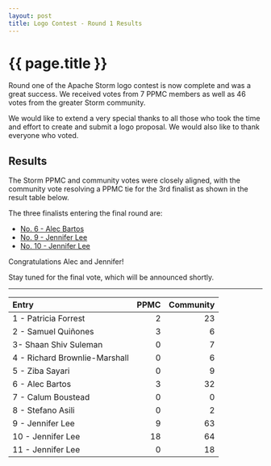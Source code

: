 ```yaml
---
layout: post
title: Logo Contest - Round 1 Results
---
```


{{ page.title }}
================

Round one of the Apache Storm logo contest is now complete and was a great success. We received votes from 7 PPMC members as well as 46 votes from the greater Storm community.

We would like to extend a very special thanks to all those who took the time and effort to create and submit a logo proposal. We would also like to thank everyone who voted.

## Results ##
The Storm PPMC and community votes were closely aligned, with the community vote resolving a PPMC tie for the 3rd finalist as shown in the result table below.

The three finalists entering the final round are:

 * [No. 6 - Alec Bartos](/2014/04/23/logo-abartos.html)
 * [No. 9 - Jennifer Lee](/2014/04/29/logo-jlee1.html)
 * [No. 10 - Jennifer Lee](/2014/04/29/logo-jlee2.html)
 
Congratulations Alec and Jennifer!

Stay tuned for the final vote, which will be announced shortly.

------

| Entry                        | PPMC | Community |
|:-----------------------------|-----:|----------:|
|1 - Patricia Forrest          | 2    | 23        |
|2 - Samuel Quiñones           | 3    | 6         |
|3- Shaan Shiv Suleman         | 0    | 7         |
|4 - Richard Brownlie-Marshall | 0    | 6         |
|5 - Ziba Sayari               | 0    | 9         |
|6 - Alec Bartos               | 3    | 32        |
|7 - Calum Boustead            | 0    | 0         |
|8 - Stefano Asili             | 0    | 2         |
|9 - Jennifer Lee              | 9    | 63        |
|10 - Jennifer Lee             | 18   | 64        |
|11 - Jennifer Lee             | 0    | 18        |